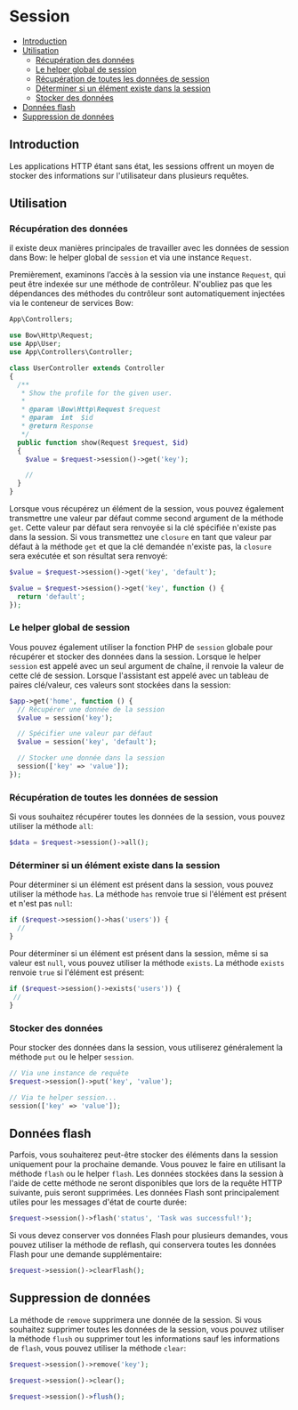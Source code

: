# Session

- [Introduction](#introduction)
- [Utilisation](#introduction)
  - [Récupération des données](#récupération-des-données)
  - [Le helper global de session](#le-helper-global-de-session)
  - [Récupération de toutes les données de session](#récupération-de-toutes-les-données-de-session)
  - [Déterminer si un élément existe dans la session](#déterminer-si-un-élément-existe-dans-la-session)
  - [Stocker des données](#stocker-des-données)
- [Données flash](#données-flash)
- [Suppression de données](#suppression-de-données)

## Introduction

Les applications HTTP étant sans état, les sessions offrent un moyen de stocker des informations sur l'utilisateur dans plusieurs requêtes.

## Utilisation

### Récupération des données

il existe deux manières principales de travailler avec les données de session dans Bow: le helper global de `session` et via une instance `Request`.

Premièrement, examinons l’accès à la session via une instance `Request`, qui peut être indexée sur une méthode de contrôleur. N'oubliez pas que les dépendances des méthodes du contrôleur sont automatiquement injectées via le conteneur de services Bow:

```php
App\Controllers;

use Bow\Http\Request;
use App\User;
use App\Controllers\Controller;

class UserController extends Controller
{
  /**
   * Show the profile for the given user.
   *
   * @param \Bow\Http\Request $request
   * @param  int  $id
   * @return Response
   */
  public function show(Request $request, $id)
  {
    $value = $request->session()->get('key');

    //
  }
}
```

Lorsque vous récupérez un élément de la session, vous pouvez également transmettre une valeur par défaut comme second argument de la méthode `get`. Cette valeur par défaut sera renvoyée si la clé spécifiée n'existe pas dans la session. Si vous transmettez une `closure` en tant que valeur par défaut à la méthode `get` et que la clé demandée n'existe pas, la `closure` sera exécutée et son résultat sera renvoyé:

```php
$value = $request->session()->get('key', 'default');

$value = $request->session()->get('key', function () {
  return 'default';
});
```

### Le helper global de session

Vous pouvez également utiliser la fonction PHP de `session` globale pour récupérer et stocker des données dans la session. Lorsque le helper `session` est appelé avec un seul argument de chaîne, il renvoie la valeur de cette clé de session. Lorsque l'assistant est appelé avec un tableau de paires clé/valeur, ces valeurs sont stockées dans la session:

```php
$app->get('home', function () {
  // Récupérer une donnée de la session
  $value = session('key');

  // Spécifier une valeur par défaut
  $value = session('key', 'default');

  // Stocker une donnée dans la session
  session(['key' => 'value']);
});
```

### Récupération de toutes les données de session

Si vous souhaitez récupérer toutes les données de la session, vous pouvez utiliser la méthode `all`:

```php
$data = $request->session()->all();
```

### Déterminer si un élément existe dans la session

Pour déterminer si un élément est présent dans la session, vous pouvez utiliser la méthode `has`. La méthode `has` renvoie true si l'élément est présent et n'est pas `null`:

```php
if ($request->session()->has('users')) {
  //
}
```

Pour déterminer si un élément est présent dans la session, même si sa valeur est `null`, vous pouvez utiliser la méthode `exists`. La méthode `exists` renvoie `true` si l'élément est présent:

```php
if ($request->session()->exists('users')) {
 //
}
```

### Stocker des données

Pour stocker des données dans la session, vous utiliserez généralement la méthode `put` ou le helper `session`.

```php
// Via une instance de requête
$request->session()->put('key', 'value');

// Via te helper session...
session(['key' => 'value']);
```

## Données flash

Parfois, vous souhaiterez peut-être stocker des éléments dans la session uniquement pour la prochaine demande. Vous pouvez le faire en utilisant la méthode `flash` ou le helper `flash`. Les données stockées dans la session à l'aide de cette méthode ne seront disponibles que lors de la requête HTTP suivante, puis seront supprimées. Les données Flash sont principalement utiles pour les messages d'état de courte durée:

```php
$request->session()->flash('status', 'Task was successful!');
```

Si vous devez conserver vos données Flash pour plusieurs demandes, vous pouvez utiliser la méthode de reflash, qui conservera toutes les données Flash pour une demande supplémentaire:

```php
$request->session()->clearFlash();
```

## Suppression de données

La méthode de `remove` supprimera une donnée de la session. Si vous souhaitez supprimer toutes les données de la session, vous pouvez utiliser la méthode `flush` ou supprimer tout les informations sauf les informations de `flash`, vous pouvez utiliser la méthode `clear`:

```php
$request->session()->remove('key');

$request->session()->clear();

$request->session()->flush();
```